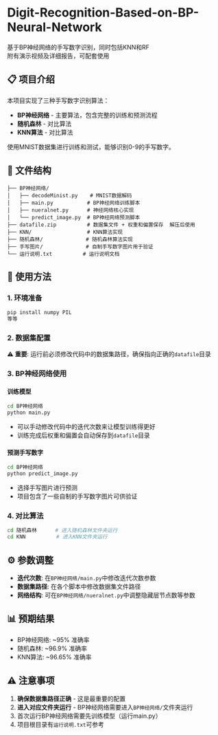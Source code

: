 # Digit-Recognition-Based-on-BP-Neural-Network
基于BP神经网络的手写数字识别，同时包括KNN和RF  
附有演示视频及详细报告，可配套使用

## 📋 项目介绍

本项目实现了三种手写数字识别算法：
- **BP神经网络** - 主要算法，包含完整的训练和预测流程
- **随机森林** - 对比算法
- **KNN算法** - 对比算法

使用MNIST数据集进行训练和测试，能够识别0-9的手写数字。

## 📁 文件结构

```
├── BP神经网络/
│   ├── decodeMinist.py    # MNIST数据解码
│   ├── main.py           # BP神经网络训练脚本
│   ├── nueralnet.py      # 神经网络核心实现
│   └── predict_image.py  # BP神经网络预测脚本
├── datafile.zip          # 数据集文件 + 权重和偏置保存  解压后使用
├── KNN/                  # KNN算法实现
├── 随机森林/              # 随机森林算法实现
├── 手写图片/              # 自制手写数字图片用于验证
└── 运行说明.txt          # 运行说明文档
```

## 🚀 使用方法

### 1. 环境准备
```bash
pip install numpy PIL
等等
```

### 2. 数据集配置
⚠️ **重要**: 运行前必须修改代码中的数据集路径，确保指向正确的`datafile`目录

### 3. BP神经网络使用

#### 训练模型
```bash
cd BP神经网络
python main.py
```
- 可以手动修改代码中的迭代次数来让模型训练得更好
- 训练完成后权重和偏置会自动保存到`datafile`目录

#### 预测手写数字
```bash
cd BP神经网络
python predict_image.py
```
- 选择手写图片进行预测
- 项目包含了一些自制的手写数字图片可供验证

### 4. 对比算法
```bash
cd 随机森林      # 进入随机森林文件夹运行
cd KNN          # 进入KNN文件夹运行
```

## ⚙️ 参数调整

- **迭代次数**: 在`BP神经网络/main.py`中修改迭代次数参数
- **数据集路径**: 在各个脚本中修改数据集文件路径
- **网络结构**: 可在`BP神经网络/nueralnet.py`中调整隐藏层节点数等参数

## 📊 预期结果

- BP神经网络: ~95% 准确率
- 随机森林: ~96.9% 准确率  
- KNN算法: ~96.65% 准确率

## ⚠️ 注意事项

1. **确保数据集路径正确** - 这是最重要的配置
2. **进入对应文件夹运行** - BP神经网络需要进入`BP神经网络/`文件夹运行
3. 首次运行BP神经网络需要先训练模型（运行main.py）
4. 项目根目录有`运行说明.txt`可参考
